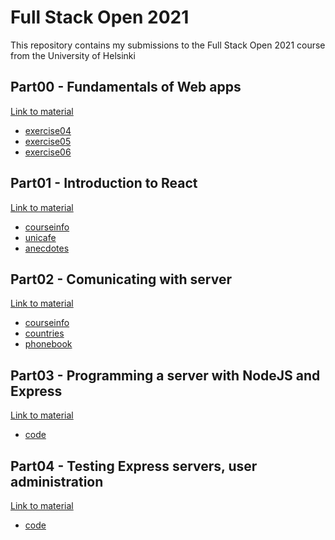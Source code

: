 # Full Stack Open 2021

This repository contains my submissions to the Full Stack Open 2021 course from the University of Helsinki
 
## Part00 - Fundamentals of Web apps
<div><a href='https://fullstackopen.com/en/part0'>Link to material</a></div>

* [exercise04](./part0/exercise04.png)
* [exercise05](./part0/exercise05.png)
* [exercise06](./part0/exercise06.png)

## Part01 - Introduction to React
<div><a href='https://fullstackopen.com/en/part1'>Link to material</a></div>

* [courseinfo](./part01/courseinfo)
* [unicafe](./part01/unicafe)
* [anecdotes](./part01/anecdotes)

## Part02 - Comunicating with server
<div><a href='https://fullstackopen.com/en/part2'>Link to material</a></div>

* [courseinfo](./part02/courseinfo)
* [countries](./part02/countries)
* [phonebook](./part02/phonebook)

## Part03 - Programming a server with NodeJS and Express
<div><a href='https://fullstackopen.com/en/part3'>Link to material</a></div>

* [code](https://github.com/jocorrei/fullstackopen2021_part03)

## Part04 - Testing Express servers, user administration
<div><a href='https://fullstackopen.com/en/part4'>Link to material</a></div>

* [code](./part04)

